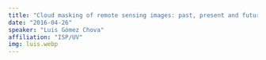 ```yaml
---
title: "Cloud masking of remote sensing images: past, present and future opportunities"
date: "2016-04-26"
speaker: "Luis Gómez Chova"
affiliation: "ISP/UV"
img: luis.webp
---
```

